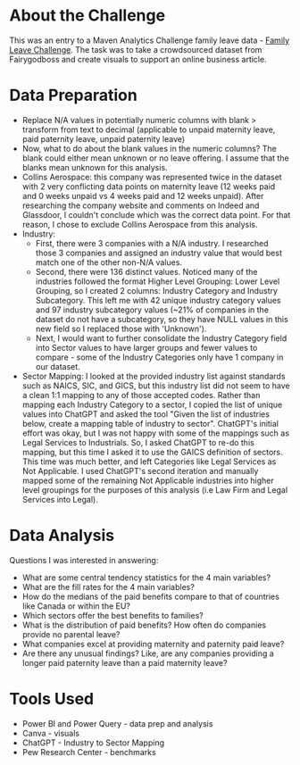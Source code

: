 # About the Challenge
This was an entry to a Maven Analytics Challenge family leave data - [Family Leave Challenge](https://www.mavenanalytics.io/challenges/maven-family-leave-challenge/2). The task was to take a crowdsourced dataset from Fairygodboss and create visuals to support an online business article.
                                                                                            
# Data Preparation
* Replace N/A values in potentially numeric columns with blank > transform from text to decimal (applicable to unpaid maternity leave, paid paternity leave, unpaid paternity leave)
* Now, what to do about the blank values in the numeric columns? The blank could either mean unknown or no leave offering. I assume that the blanks mean unknown for this analysis.
* Collins Aerospace: this company was represented twice in the dataset with 2 very conflicting data points on maternity leave (12 weeks paid and 0 weeks unpaid vs 4 weeks paid and 12 weeks unpaid). After researching the company website and comments on Indeed and Glassdoor, I couldn't conclude which was the correct data point. For that reason, I chose to exclude Collins Aerospace from this analysis. 
* Industry: 
  * First, there were 3 companies with a N/A industry. I researched those 3 companies and assigned an industry value that would best match one of the other non-N/A values. 
  * Second, there were 136 distinct values. Noticed many of the industries followed the format Higher Level Grouping: Lower Level Grouping, so I created 2 columns: Industry Category and Industry Subcategory. This left me with 42 unique industry category values and 97 industry subcategory values (~21% of companies in the dataset do not have a subcategory, so they have NULL values in this new field so I replaced those with 'Unknown'). 
  * Next, I would want to further consolidate the Industry Category field into Sector values to have larger groups and fewer values to compare - some of the Industry Categories only have 1 company in our dataset. 
* Sector Mapping: I looked at the provided industry list against standards such as NAICS, SIC, and GICS, but this industry list did not seem to have a clean 1:1 mapping to any of those accepted codes. Rather than mapping each Industry Category to a sector, I copied the list of unique values into ChatGPT and asked the tool "Given the list of industries below, create a mapping table of industry to sector". ChatGPT's initial effort was okay, but I was not happy with some of the mappings such as Legal Services to Industrials. So, I asked ChatGPT to re-do this mapping, but this time I asked it to use the GAICS definition of sectors. This time was much better, and left Categories like Legal Services as Not Applicable. I used ChatGPT's second iteration and manually mapped some of the remaining Not Applicable industries into higher level groupings for the purposes of this analysis (i.e Law Firm and Legal Services into Legal).
# Data Analysis
Questions I was interested in answering:
* What are some central tendency statistics for the 4 main variables?
* What are the fill rates for the 4 main variables?
* How do the medians of the paid benefits compare to that of countries like Canada or within the EU?
* Which sectors offer the best benefits to families?
* What is the distribution of paid benefits? How often do companies provide no parental leave?
* What companies excel at providing maternity and paternity paid leave?
* Are there any unusual findings? Like, are any companies providing a longer paid paternity leave than a paid maternity leave?
# Tools Used
* Power BI and Power Query - data prep and analysis
* Canva - visuals
* ChatGPT - Industry to Sector Mapping
* Pew Research Center - benchmarks
